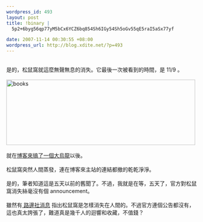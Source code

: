 ```yaml
--- 
wordpress_id: 493
layout: post
title: !binary |
  5p2+6byg56qp77yM5bCx6YCZ6bq854Sh6IGy54Sh5oGv55qE5raI5aSx77yf

date: 2007-11-14 00:30:55 +08:00
wordpress_url: http://blog.xdite.net/?p=493
---
```

<br />是的，松鼠窩就這麼無聲無息的消失。它最後一次被看到的時間，是 11/9 。<br /><br /><a href="http://www.flickr.com/photos/14765209@N00/2003259214/" title="books by xuitejoke, on Flickr"><img src="http://farm3.static.flickr.com/2415/2003259214_cd2ed9d328.jpg" alt="books" height="173" width="500" /></a><br /><br />就在<a href="http://blog.xdite.net/?p=483">博客來搞了一個大烏龍</a>以後。<br /><br />松鼠窩突然人間蒸發，連在博客來主站的連結都撤的乾乾淨淨。<br /><br />是的，筆者知道這是五天以前的舊聞了。不過，我就是在等，五天了，官方對松鼠窩消失絲毫沒有個 announcement。<br /><br />雖然有<a href="http://wp.tenz.net/archives/401"> 路邊社消息</a> 指出松鼠窩是怎樣消失在人間的。不過官方連個公告都沒有，這也真太誇張了，難道真是幾千人的迴響和收藏，不值錢？<br /><br /><br />
